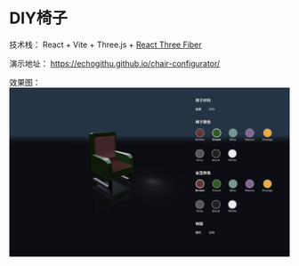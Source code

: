 # DIY椅子

技术栈： React + Vite + Three.js + [React Three Fiber](https://docs.pmnd.rs/)

演示地址：
https://echogithu.github.io/chair-configurator/

效果图：
![](https://github.com/Echogithu/chair-configurator/blob/main/public/demo.png?raw=true)

